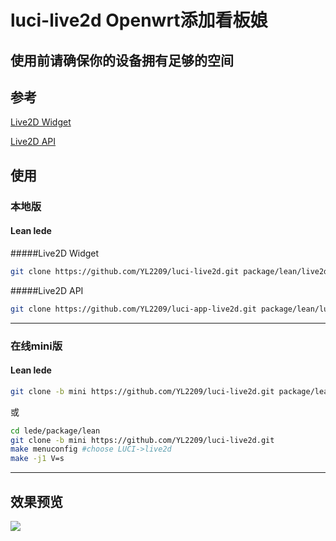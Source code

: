 # luci-live2d  Openwrt添加看板娘

## 使用前请确保你的设备拥有足够的空间

## 参考
[Live2D Widget](https://github.com/stevenjoezhang/live2d-widget)

[Live2D API](https://github.com/fghrsh/live2d_api)

## 使用

### 本地版

#### Lean lede
#####Live2D Widget
```bash
git clone https://github.com/YL2209/luci-live2d.git package/lean/live2d
```
#####Live2D API
```bash
git clone https://github.com/YL2209/luci-app-live2d.git package/lean/luci-app-live2d
```

---------------------------------------------------------------------------------

### 在线mini版
#### Lean lede
```bash
git clone -b mini https://github.com/YL2209/luci-live2d.git package/lean/live2d
```
或
```bash
cd lede/package/lean  
git clone -b mini https://github.com/YL2209/luci-live2d.git
make menuconfig #choose LUCI->live2d
make -j1 V=s  
```
-------------------------------------------------------

## 效果预览
![](https://cdn.jsdelivr.net/gh/YL2209/luci-live2d/live2d.PNG)
